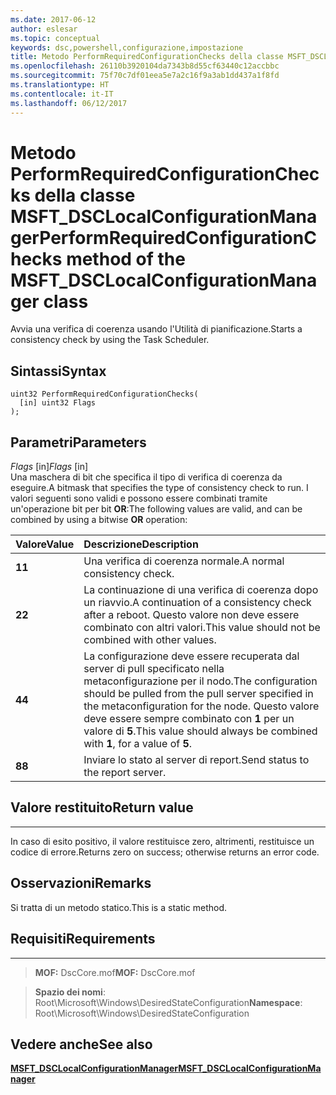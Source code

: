 ```yaml
---
ms.date: 2017-06-12
author: eslesar
ms.topic: conceptual
keywords: dsc,powershell,configurazione,impostazione
title: Metodo PerformRequiredConfigurationChecks della classe MSFT_DSCLocalConfigurationManager
ms.openlocfilehash: 26110b3920104da7343b8d55cf63440c12accbbc
ms.sourcegitcommit: 75f70c7df01eea5e7a2c16f9a3ab1dd437a1f8fd
ms.translationtype: HT
ms.contentlocale: it-IT
ms.lasthandoff: 06/12/2017
---
```

# <a name="performrequiredconfigurationchecks-method-of-the-msftdsclocalconfigurationmanager-class"></a><span data-ttu-id="e7d46-103">Metodo PerformRequiredConfigurationChecks della classe MSFT_DSCLocalConfigurationManager</span><span class="sxs-lookup"><span data-stu-id="e7d46-103">PerformRequiredConfigurationChecks method of the MSFT_DSCLocalConfigurationManager class</span></span>

<span data-ttu-id="e7d46-104">Avvia una verifica di coerenza usando l'Utilità di pianificazione.</span><span class="sxs-lookup"><span data-stu-id="e7d46-104">Starts a consistency check by using the Task Scheduler.</span></span>

<a name="syntax"></a><span data-ttu-id="e7d46-105">Sintassi</span><span class="sxs-lookup"><span data-stu-id="e7d46-105">Syntax</span></span>
------

```mof
uint32 PerformRequiredConfigurationChecks(
  [in] uint32 Flags
);
```

<a name="parameters"></a><span data-ttu-id="e7d46-106">Parametri</span><span class="sxs-lookup"><span data-stu-id="e7d46-106">Parameters</span></span>
----------

<span data-ttu-id="e7d46-107">*Flags* \[in\]</span><span class="sxs-lookup"><span data-stu-id="e7d46-107">*Flags* \[in\]</span></span>  
<span data-ttu-id="e7d46-108">Una maschera di bit che specifica il tipo di verifica di coerenza da eseguire.</span><span class="sxs-lookup"><span data-stu-id="e7d46-108">A bitmask that specifies the type of consistency check to run.</span></span> <span data-ttu-id="e7d46-109">I valori seguenti sono validi e possono essere combinati tramite un'operazione bit per bit **OR**:</span><span class="sxs-lookup"><span data-stu-id="e7d46-109">The following values are valid, and can be combined by using a bitwise **OR** operation:</span></span>

|<span data-ttu-id="e7d46-110">Valore</span><span class="sxs-lookup"><span data-stu-id="e7d46-110">Value</span></span> |<span data-ttu-id="e7d46-111">Descrizione</span><span class="sxs-lookup"><span data-stu-id="e7d46-111">Description</span></span> |
|:--- |:---|
|<span data-ttu-id="e7d46-112">**1**</span><span class="sxs-lookup"><span data-stu-id="e7d46-112">**1**</span></span> | <span data-ttu-id="e7d46-113">Una verifica di coerenza normale.</span><span class="sxs-lookup"><span data-stu-id="e7d46-113">A normal consistency check.</span></span> |
|<span data-ttu-id="e7d46-114">**2**</span><span class="sxs-lookup"><span data-stu-id="e7d46-114">**2**</span></span> | <span data-ttu-id="e7d46-115">La continuazione di una verifica di coerenza dopo un riavvio.</span><span class="sxs-lookup"><span data-stu-id="e7d46-115">A continuation of a consistency check after a reboot.</span></span> <span data-ttu-id="e7d46-116">Questo valore non deve essere combinato con altri valori.</span><span class="sxs-lookup"><span data-stu-id="e7d46-116">This value should not be combined with other values.</span></span> |
|<span data-ttu-id="e7d46-117">**4**</span><span class="sxs-lookup"><span data-stu-id="e7d46-117">**4**</span></span> | <span data-ttu-id="e7d46-118">La configurazione deve essere recuperata dal server di pull specificato nella metaconfigurazione per il nodo.</span><span class="sxs-lookup"><span data-stu-id="e7d46-118">The configuration should be pulled from the pull server specified in the metaconfiguration for the node.</span></span> <span data-ttu-id="e7d46-119">Questo valore deve essere sempre combinato con **1** per un valore di **5**.</span><span class="sxs-lookup"><span data-stu-id="e7d46-119">This value should always be combined with **1**, for a value of **5**.</span></span> |
|<span data-ttu-id="e7d46-120">**8**</span><span class="sxs-lookup"><span data-stu-id="e7d46-120">**8**</span></span> | <span data-ttu-id="e7d46-121">Inviare lo stato al server di report.</span><span class="sxs-lookup"><span data-stu-id="e7d46-121">Send status to the report server.</span></span> |

## <a name="return-value"></a><span data-ttu-id="e7d46-122">Valore restituito</span><span class="sxs-lookup"><span data-stu-id="e7d46-122">Return value</span></span>
------------

<span data-ttu-id="e7d46-123">In caso di esito positivo, il valore restituisce zero, altrimenti, restituisce un codice di errore.</span><span class="sxs-lookup"><span data-stu-id="e7d46-123">Returns zero on success; otherwise returns an error code.</span></span>

## <a name="remarks"></a><span data-ttu-id="e7d46-124">Osservazioni</span><span class="sxs-lookup"><span data-stu-id="e7d46-124">Remarks</span></span>

<span data-ttu-id="e7d46-125">Si tratta di un metodo statico.</span><span class="sxs-lookup"><span data-stu-id="e7d46-125">This is a static method.</span></span>

## <a name="requirements"></a><span data-ttu-id="e7d46-126">Requisiti</span><span class="sxs-lookup"><span data-stu-id="e7d46-126">Requirements</span></span>
------------
><span data-ttu-id="e7d46-127">**MOF:** DscCore.mof</span><span class="sxs-lookup"><span data-stu-id="e7d46-127">**MOF:** DscCore.mof</span></span>

><span data-ttu-id="e7d46-128">**Spazio dei nomi**: Root\Microsoft\Windows\DesiredStateConfiguration</span><span class="sxs-lookup"><span data-stu-id="e7d46-128">**Namespace**: Root\Microsoft\Windows\DesiredStateConfiguration</span></span>


## <a name="see-also"></a><span data-ttu-id="e7d46-129">Vedere anche</span><span class="sxs-lookup"><span data-stu-id="e7d46-129">See also</span></span>


[<span data-ttu-id="e7d46-130">**MSFT_DSCLocalConfigurationManager**</span><span class="sxs-lookup"><span data-stu-id="e7d46-130">**MSFT_DSCLocalConfigurationManager**</span></span>](msft-dsclocalconfigurationmanager.md)


 

 



